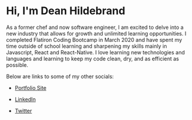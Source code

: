 
# Hi, I'm Dean Hildebrand

As a former chef and now software engineer, I am excited to delve into a new industry that allows for growth and unlimited learning opportunities. I completed Flatiron Coding Bootcamp in March 2020 and have spent my time outside of school learning and sharpening my skills mainly in Javascript, React and React-Native. I love learning new technologies and languages and learning to keep my code clean, dry, and as efficient as possible. 


Below are links to some of my other socials:

* [Portfolio Site](https://spike0161.github.io/)

* [LinkedIn](https://www.linkedin.com/in/hildebranddean/)

* [Twitter](https://twitter.com/hildebrand_dean)


